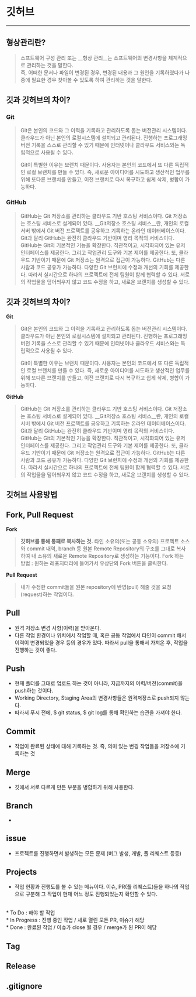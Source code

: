 # 깃허브

--- 
## 형상관리란?

> 소프트웨어 구성 관리 또는 __형상 관리__는 소프트웨어의 변경사항을 체계적으로 관리하는 것을 말한다.  
> 즉, 어떠한 문서나 파일이 변경된 경우, 변경된 내용과 그 원인을 기록하였다가 나중에 필요한 경우 찾아볼 수 있도록 하여
> 관리하는 것을 말한다.


## 깃과 깃허브의 차이?
### Git
> Git은 본인의 코드와 그 이력을 기록하고 관리하도록 돕는 버전관리 시스템이다. 클라우드가 아닌 본인의 로컬시스템에 설치되고 관리된다.
> 진행하는 프로그래밍 버전 기록을 스스로 관리할 수 있기 때문에 인터넷이나 클라우드 서비스와는 독립적으로 사용될 수 있다.
>
> Git이 특별한 이유는 브랜치 때문이다. 사용자는 본인의 코드에서 또 다른 독립적인 로컬 브랜치를 만들 수 있다. 즉, 새로운 아이디어를
> 시도하고 생산적인 업무를 위해 또다른 브랜치를 만들고, 이전 브랜치로 다시 복구하고 쉽게 삭제, 병합이 가능하다.

### GitHub
> GitHub는 Git 저장소를 관리하는 클라우드 기반 호스팅 서비스이다. Git 저장소는 호스팅 서비스로 설계되어 있다. 
> __Git저장소 호스팅 서비스__란, 개인의 로컬 서버 밖에서 Git 버전 프로젝트를 공유하고 기록하는 온라인 데이터베이스이다.
> Git과 달리 GitHub는 완전히 클라우드 기반이며 영리 목적의 서비스이다.
> GitHub는 Git의 기본적인 기능을 확장한다. 직관적이고, 시각화되어 있는 유저 인터페이스를 제공한다. 그리고 작업관리 도구와
> 기본 제어를 제공한다. 또, 클라우드 기반이기 때문에 Git 저장소는 원격으로 접근이 가능하다.
> GitHub는 다른 사람과 코드 공유가 가능하다.  다양한 Git 브런치에 수정과 개선의 기회를 제공한다. 따라서 실시간으로 하나의 프로젝트에
> 전체 팀원이 함께 협력할 수 있다. 서로의 작업물을 덮어씌우지 않고 코드 수정을 하고, 새로운 브랜치를 생성할 수 있다.
	
## 깃과 깃허브의 차이?
__Git__
> Git은 본인의 코드와 그 이력을 기록하고 관리하도록 돕는 버전관리 시스템이다. 클라우드가 아닌 본인의 로컬시스템에 설치되고 관리된다.
> 진행하는 프로그래밍 버전 기록을 스스로 관리할 수 있기 때문에 인터넷이나 클라우드 서비스와는 독립적으로 사용될 수 있다.
>
> Git이 특별한 이유는 브랜치 때문이다. 사용자는 본인의 코드에서 또 다른 독립적인 로컬 브랜치를 만들 수 있다. 즉, 새로운 아이디어를
> 시도하고 생산적인 업무를 위해 또다른 브랜치를 만들고, 이전 브랜치로 다시 복구하고 쉽게 삭제, 병합이 가능하다.

__GitHub__
> GitHub는 Git 저장소를 관리하는 클라우드 기반 호스팅 서비스이다. Git 저장소는 호스팅 서비스로 설계되어 있다. 
> __Git저장소 호스팅 서비스__란, 개인의 로컬 서버 밖에서 Git 버전 프로젝트를 공유하고 기록하는 온라인 데이터베이스이다.
 Git과 달리 GitHub는 완전히 클라우드 기반이며 영리 목적의 서비스이다.
> GitHub는 Git의 기본적인 기능을 확장한다. 직관적이고, 시각화되어 있는 유저 인터페이스를 제공한다. 그리고 작업관리 도구와
> 기본 제어를 제공한다. 또, 클라우드 기반이기 때문에 Git 저장소는 원격으로 접근이 가능하다.
> GitHub는 다른 사람과 코드 공유가 가능하다.  다양한 Git 브런치에 수정과 개선의 기회를 제공한다. 따라서 실시간으로 하나의 프로젝트에
> 전체 팀원이 함께 협력할 수 있다. 서로의 작업물을 덮어씌우지 않고 코드 수정을 하고, 새로운 브랜치를 생성할 수 있다.
	
	
		
## 깃허브 사용방법

## Fork, Pull Request

__Fork__
> __깃허브를 통해 통째로 복사하는 것.__
> 타인  소유의(또는 공동 소유의) 프로젝트 소스와 commit 내역,  branch 등 원본 Remote Repository의 구조를 그대로 복사하여 내 소유의
> 새로운 Remote Repository로 생성하는 기능이다.
> Fork 하는 방법 : 원하는 레포지터리에 들어가서 우상단의 Fork 버튼을 클릭한다.

__Pull Request__
> 내가 수정한 commit들을 원본 repository에 반영(pull) 해줄 것을 요청(request)하는 작업이다.

## Pull 
 - 원격 저장소 변경 사항(이력)을 받아온다.
 - 다른 작업 환경이나 위치에서 작업할 때, 혹은 공동 작업에서 타인이 commit 해서 이력이 변경되었을 경우 등의 경우가 있다. 따라서 pull을 통해서 가져온 후, 작업을 진행하는 것이 좋다.
 
## Push
 - 현재 폴더를 그대로 업로드 하는 것이 아니라, 지금까지의 이력/버전(commit)을 push하는 것이다.
 - Working Directory, Staging Area의 변경사항들은 원격저장소로 push되지 않는다.
 - 따라서 푸시 전에, $ git status, $ git log를 통해 확인하는 습관을 가져야 한다.
 
## Commit
 - 작업이 완료된 상태에 대해 기록하는 것. 즉, 의미 있는 변경 작업들을 저장소에 기록하는 것
 
## Merge
 - 깃에서 서로 다르게 만든 부분을 병합하기 위해 사용한다.

## Branch
 - 

## issue
 - 프로젝트를 진행하면서 발생하는 모든 문제 (버그 발생, 개발, 풀 리퀘스트 등등)
 
## Projects
- 작업 현황과 진행도를 볼 수 있는 메뉴이다. 이슈, PR(풀 리퀘스트)들을 하나의 작업으로 구분해 그 작업이 현재 어느 정도 진행되었는지 확인할 수 있다.
<br>
	* To Do : 해야 할 작업
<br>	
	* In Progress : 진행 중인 작업 / 새로 열린 모든 PR, 이슈가 해당
<br>
	* Done : 완료된 작업 / 이슈가 close 될 경우 / merge가 된 PR이 해당
 

## Tag

## Release

## .gitignore

